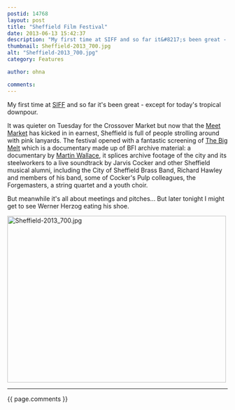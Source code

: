 ```yaml
---
postid: 14768
layout: post
title: "Sheffield Film Festival"
date: 2013-06-13 15:42:37
description: "My first time at SIFF and so far it&#8217;s been great - except for today&#8217;s tropical downpour. It was quieter on Tuesday for the Crossover Market but now that the Meet Market has kicked in in earnest, Sheffield is full&#8230;"
thumbnail: Sheffield-2013_700.jpg
alt: "Sheffield-2013_700.jpg"
category: Features

author: ohna

comments:
---
```


<p>My first time at <a href="http://sheffdocfest.com/"><span class="caps">SIFF</span></a> and so far it's been great - except for today's tropical downpour. </p>

<p>It was quieter on Tuesday for the Crossover Market but now that the <a href="http://sheffdocfest.com/view/meetmarket">Meet Market</a> has kicked in in earnest, Sheffield is full of people strolling around with pink lanyards. The festival opened with a fantastic screening of <a href="http://sheffdocfest.com/films/show/5537">The Big Melt</a> which is a documentary made up of <span class="caps">BFI </span>archive material: a documentary by <a href="http://www.imdb.com/name/nm1071913/">Martin Wallace</a>, it splices archive footage of the city and its steelworkers to a live soundtrack by Jarvis Cocker and other Sheffield musical alumni, including the City of Sheffield Brass Band, Richard Hawley and members of his band, some of Cocker's Pulp colleagues, the Forgemasters, a string quartet and a youth choir.</p>

<p>But meanwhile it's all about meetings and pitches... But later tonight I might get to see Werner Herzog eating his shoe.</p>

<p><a href="{{ site.baseurl }}/assets_c/2013/06/Sheffield-2013_700-621.html" onclick="window.open('{{ site.baseurl }}/assets_c/2013/06/Sheffield-2013_700-621.html','popup','width=700,height=534,scrollbars=no,resizable=no,toolbar=no,directories=no,location=no,menubar=no,status=no,left=0,top=0'); return false"><img src="{{ site.baseurl }}/assets_c/2013/06/Sheffield-2013_700-thumb-500x381-621.jpg" width="500" height="381" alt="Sheffield-2013_700.jpg" class="mt-image-none" style="" /></a></p>

<hr>

{{ page.comments }}


